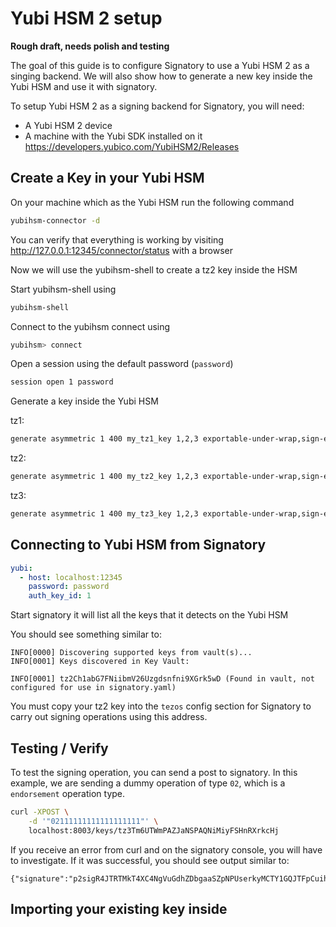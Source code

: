 # Yubi HSM 2 setup

__Rough draft, needs polish and testing__

The goal of this guide is to configure Signatory to use a Yubi HSM 2 as a
singing backend. We will also show how to generate a new key inside the Yubi
HSM and use it with signatory.

To setup Yubi HSM 2 as a signing backend for Signatory, you will need:

* A Yubi HSM 2 device
* A machine with the Yubi SDK installed on it https://developers.yubico.com/YubiHSM2/Releases

## Create a Key in your Yubi HSM

On your machine which as the Yubi HSM run the following command

```sh
yubihsm-connector -d
```

You can verify that everything is working by visiting http://127.0.0.1:12345/connector/status with a browser

Now we will use the yubihsm-shell to create a tz2 key inside the HSM

Start yubihsm-shell using

```sh
yubihsm-shell
```

Connect to the yubihsm connect using
```sh
yubihsm> connect
```

Open a session using the default password (`password`)

```sh
session open 1 password
```

Generate a key inside the Yubi HSM

tz1:
```sh
generate asymmetric 1 400 my_tz1_key 1,2,3 exportable-under-wrap,sign-eddsa ed25519
```

tz2:
```sh
generate asymmetric 1 400 my_tz2_key 1,2,3 exportable-under-wrap,sign-ecdsa eck256
```

tz3:
```sh
generate asymmetric 1 400 my_tz3_key 1,2,3 exportable-under-wrap,sign-ecdsa ecp256
```


## Connecting to Yubi HSM from Signatory

```yaml
yubi:
  - host: localhost:12345
    password: password
    auth_key_id: 1
```

Start signatory it will list all the keys that it detects on the Yubi HSM

You should see something similar to:

```
INFO[0000] Discovering supported keys from vault(s)...  
INFO[0001] Keys discovered in Key Vault:
               
INFO[0001] tz2Ch1abG7FNiibmV26Uzgdsnfni9XGrk5wD (Found in vault, not configured for use in signatory.yaml) 
```

You must copy your tz2 key into the `tezos`
config section for Signatory to carry out signing operations using this address.


## Testing / Verify

To test the signing operation, you can send a post to signatory. In this
example, we are sending a dummy operation of type `02`, which is a `endorsement`
operation type. 

```sh
curl -XPOST \
    -d '"02111111111111111111"' \
    localhost:8003/keys/tz3Tm6UTWmPAZJaNSPAQNiMiyFSHnRXrkcHj
```

If you receive an error from curl and on the signatory console, you will have
to investigate. If it was successful, you should see output similar to:

```
{"signature":"p2sigR4JTRTMkT4XC4NgVuGdhZDbgaaSZpNPUserkyMCTY1GQJTFpCuihFRVk9n7YaNjA5U3cNcvJPRm7C9G5A1hsLsesVPcMu"}
```

## Importing your existing key inside 